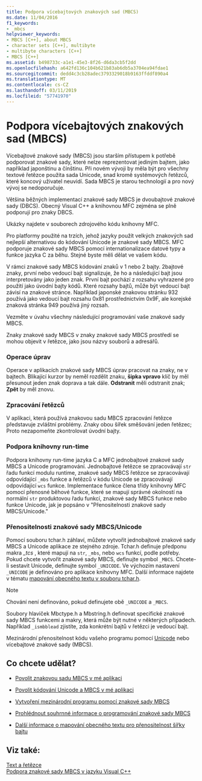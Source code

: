 ```yaml
---
title: Podpora vícebajtových znakových sad (MBCS)
ms.date: 11/04/2016
f1_keywords:
- _mbcs
helpviewer_keywords:
- MBCS [C++], about MBCS
- character sets [C++], multibyte
- multibyte characters [C++]
- MBCS [C++]
ms.assetid: b498733c-a1e1-45e3-8f26-d6da3cb5f2dd
ms.openlocfilehash: a642fd136c104b621b83ab6db5a3704ea94fdae1
ms.sourcegitcommit: dedd4c3cb28adec3793329018b9163ffddf890a4
ms.translationtype: MT
ms.contentlocale: cs-CZ
ms.lasthandoff: 03/11/2019
ms.locfileid: "57741970"
---
```

# <a name="support-for-multibyte-character-sets-mbcss"></a>Podpora vícebajtových znakových sad (MBCS)

Vícebajtové znakové sady (MBCS) jsou starším přístupem k potřebě podporovat znakové sady, které nelze reprezentovat jediným bajtem, jako například japonštinu a čínštinu. Při novém vývoji by měla být pro všechny textové řetězce použita sada Unicode, snad kromě systémových řetězců, které koncový uživatel neuvidí. Sada MBCS je starou technologií a pro nový vývoj se nedoporučuje.

Většina běžných implementací znakové sady MBCS je dvoubajtové znakové sady (DBCS). Obecný Visual C++ a knihovnou MFC zejména se plně podporují pro znaky DBCS.

Ukázky najdete v souborech zdrojového kódu knihovny MFC.

Pro platformy použité na trzích, jehož jazyky použít velkých znakových sad nejlepší alternativou do kódování Unicode je znakové sady MBCS. MFC podporuje znakové sady MBCS pomocí internationalizace datové typy a funkce jazyka C za běhu. Stejné byste měli dělat ve vašem kódu.

V rámci znakové sady MBCS kódování znaků v 1 nebo 2 bajty. 2bajtové znaky, první nebo vedoucí bajt signalizuje, že ho a následující bajt jsou interpretovány jako jeden znak. První bajt pochází z rozsahu vyhrazené pro použití jako úvodní bajty kódů. Které rozsahy bajtů, může být vedoucí bajt závisí na znakové stránce. Například japonské znakovou stránku 932 používá jako vedoucí bajt rozsahu 0x81 prostřednictvím 0x9F, ale korejské znaková stránka 949 používá jiný rozsah.

Vezměte v úvahu všechny následující programování vaše znakové sady MBCS.

Znaky znakové sady MBCS v znaky znakové sady MBCS prostředí se mohou objevit v řetězce, jako jsou názvy souborů a adresářů.

### <a name="editing-operations"></a>Operace úprav

Operace v aplikacích znakové sady MBCS úprav pracovat na znaky, ne v bajtech. Blikající kurzor by neměl rozdělit znaku, **šipka vpravo** klíč by měl přesunout jeden znak doprava a tak dále. **Odstranit** měli odstranit znak; **Zpět** by měl znovu.

### <a name="string-handling"></a>Zpracování řetězců

V aplikaci, která používá znakovou sadu MBCS zpracování řetězce představuje zvláštní problémy. Znaky obou šířek směšování jeden řetězec; Proto nezapomeňte zkontrolovat úvodní bajty.

### <a name="run-time-library-support"></a>Podpora knihovny run-time

Podpora knihovny run-time jazyka C a MFC jednobajtové znakové sady MBCS a Unicode programování. Jednobajtové řetězce se zpracovávají `str` řadu funkcí modulu runtime, znakové sady MBCS řetězce se zpracovávají odpovídající `_mbs` funkce a řetězců v kódu Unicode se zpracovávají odpovídající `wcs` funkce. Implementace funkce člena třídy knihovny MFC pomocí přenosné běhové funkce, které se mapují správné okolností na normální `str` produktovou řadu funkcí, znakové sady MBCS funkce nebo funkce Unicode, jak je popsáno v "Přenositelnosti znakové sady MBCS/Unicode."

### <a name="mbcsunicode-portability"></a>Přenositelnosti znakové sady MBCS/Unicode

Pomocí souboru tchar.h záhlaví, můžete vytvořit jednobajtové znakové sady MBCS a Unicode aplikace ze stejného zdroje. Tchar.h definuje předponu makra *_tcs* , které mapují na `str`, `_mbs`, nebo `wcs` funkcí, podle potřeby. Pokud chcete vytvořit znakové sady MBCS, definujte symbol `_MBCS`. Chcete-li sestavit Unicode, definujte symbol `_UNICODE`. Ve výchozím nastavení `_UNICODE` je definováno pro aplikace knihovny MFC. Další informace najdete v tématu [mapování obecného textu v souboru tchar.h](../text/generic-text-mappings-in-tchar-h.md).

> [!NOTE]
>  Chování není definováno, pokud definujete obě `_UNICODE` a `_MBCS`.

Soubory hlaviček Mbctype.h a Mbstring.h definovat specifické znakové sady MBCS funkcemi a makry, která může být nutné v některých případech. Například `_ismbblead` zjistíte, zda konkrétní bajtů v řetězci je vedoucí bajt.

Mezinárodní přenositelnost kódu vašeho programu pomocí [Unicode](../text/support-for-unicode.md) nebo vícebajtové znakové sady (MBCS).

## <a name="what-do-you-want-to-do"></a>Co chcete udělat?

- [Povolit znakovou sadu MBCS v mé aplikaci](../text/international-enabling.md)

- [Povolit kódování Unicode a MBCS v mé aplikaci](../text/internationalization-strategies.md)

- [Vytvoření mezinárodní programu pomocí znakové sady MBCS](../text/mbcs-programming-tips.md)

- [Prohlédnout souhrnné informace o programování znakové sady MBCS](../text/mbcs-programming-tips.md)

- [Další informace o mapování obecného textu pro přenositelnost šířky bajtu](../text/generic-text-mappings-in-tchar-h.md)

## <a name="see-also"></a>Viz také:

[Text a řetězce](../text/text-and-strings-in-visual-cpp.md)<br/>
[Podpora znakové sady MBCS v jazyku Visual C++](../text/mbcs-support-in-visual-cpp.md)
